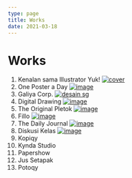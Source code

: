 ```yaml
---
type: page
title: Works
date: 2021-03-18
---
```


# Works

1. Kenalan sama Illustrator Yuk!
   [![cover](/images/kenalan-ai/Cover.png)](/posts/kenalan-sama-illustrator-yuk)
2. One Poster a Day
   [![image](/images/1day1poster/miring.png)](/posts/one-day-one-poster)
3. Galiya Corp.
   [![desain sg](/images/galiya/desain-sg-galiya.png)](/posts/galiya)
4. Digital Drawing
    [![image](/images/digital-drawing/image1.jpg)](/posts/digital-drawing)
5. The Original Pletok
   [![image](/images/pletok/Kaleng-Cropped.jpg)](/posts/the-original-pletok)
6. Fillo
   [![image](/images/fillo/fillo-full-color.png)](/posts/fillo)
7. The Daily Journal
   [![image](/images/tdj/image1.png)](/posts/the-daily-journal)
8. Diskusi Kelas
   [![image](/images/diskusi/ep1.jpg)](/posts/diskusi-kelas)
9. Kopiqy
10. Kynda Studio
11. Papershow
12. Jus Setapak
13. Potoqy